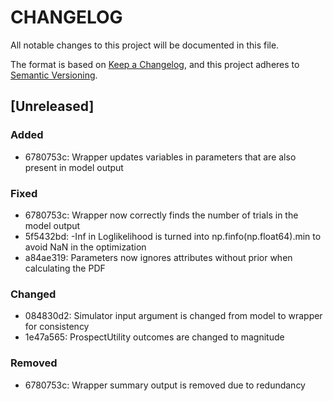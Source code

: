 # CHANGELOG

All notable changes to this project will be documented in this file.

The format is based on [Keep a Changelog](https://keepachangelog.com/en/1.1.0/),
and this project adheres to [Semantic Versioning](https://semver.org/spec/v2.0.0.html).

## [Unreleased]

### Added

- 6780753c: Wrapper updates variables in parameters that are also present in model output

### Fixed

- 6780753c: Wrapper now correctly finds the number of trials in the model output
- 5f5432bd: -Inf in Loglikelihood is turned into np.finfo(np.float64).min to avoid NaN in the optimization
- a84ae319: Parameters now ignores attributes without prior when calculating the PDF

### Changed

- 084830d2: Simulator input argument is changed from model to wrapper for consistency
- 1e47a565: ProspectUtility outcomes are changed to magnitude

### Removed

- 6780753c: Wrapper summary output is removed due to redundancy